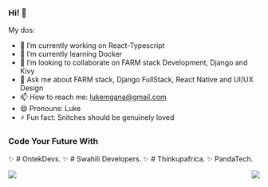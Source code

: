 ### Hi! 👋



My dos:

- 🔭 I’m currently working on React-Typescript
- 🌱 I’m currently learning Docker
- 👯 I’m looking to collaborate on FARM stack Development, Django and Kivy
- 💬 Ask me about FARM stack, Django FullStack, React Native and UI/UX Design
- 📫 How to reach me: lukemgana@gmail.com
- 😄 Pronouns: Luke
- ⚡ Fun fact: Snitches should be genuinely loved

### Code Your Future With

✨ # OntekDevs.
✨ # Swahili Developers.
✨ # Thinkupafrica.
✨  PandaTech.


<a href="https://github.com/lucasmgana/">
  <img align="left" src="https://github-readme-stats.vercel.app/api?username=lucasmgana&show_icons=true&theme=radical&border_color=141414"&name=lucas />
</a>
<a href="https://github.com/lucasmgana/">
  <img align="right" src="https://github-readme-stats.vercel.app/api/top-langs/?username=lukas&layout=compact" />
</a>
